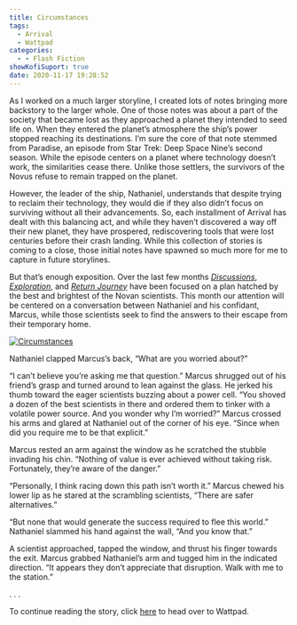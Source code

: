 ```yaml
---
title: Circumstances
tags:
  - Arrival
  - Wattpad
categories:
  - - Flash Fiction
showKofiSuport: true
date: 2020-11-17 19:28:52
---
```


As I worked on a much larger storyline, I created lots of notes bringing more backstory to the larger whole. One of those notes was about a part of the society that became lost as they approached a planet they intended to seed life on. When they entered the planet’s atmosphere the ship’s power stopped reaching its destinations. I’m sure the core of that note stemmed from Paradise, an episode from Star Trek: Deep Space Nine’s second season. While the episode centers on a planet where technology doesn’t work, the similarities cease there. Unlike those settlers, the survivors of the Novus refuse to remain trapped on the planet.<!-- more -->

However, the leader of the ship, Nathaniel, understands that despite trying to reclaim their technology, they would die if they also didn’t focus on surviving without all their advancements. So, each installment of Arrival has dealt with this balancing act, and while they haven’t discovered a way off their new planet, they have prospered, rediscovering tools that were lost centuries before their crash landing. While this collection of stories is coming to a close, those initial notes have spawned so much more for me to capture in future storylines.

But that’s enough exposition. Over the last few months [*Discussions*](/archives/2020/07/08/arrival-14/), [*Exploration*](/archives/2020/08/10/arrival-15/), and [*Return Journey*](/archives/2020/10/13/arrival-16/) have been focused on a plan hatched by the best and brightest of the Novan scientists. This month our attention will be centered on a conversation between Nathaniel and his confidant, Marcus, while those scientists seek to find the answers to their escape from their temporary home.

<div class="center">

[![Circumstances](/images/covers/arrival.png "Circumstances")](https://www.wattpad.com/983028904-arrival-circumstances)

</div>

Nathaniel clapped Marcus’s back, “What are you worried about?”

“I can’t believe you’re asking me that question.” Marcus shrugged out of his friend’s grasp and turned around to lean against the glass. He jerked his thumb toward the eager scientists buzzing about a power cell. “You shoved a dozen of the best scientists in there and ordered them to tinker with a volatile power source. And you wonder why I’m worried?” Marcus crossed his arms and glared at Nathaniel out of the corner of his eye. “Since when did you require me to be that explicit.”

Marcus rested an arm against the window as he scratched the stubble invading his chin. “Nothing of value is ever achieved without taking risk. Fortunately, they’re aware of the danger.”

“Personally, I think racing down this path isn’t worth it.” Marcus chewed his lower lip as he stared at the scrambling scientists, “There are safer alternatives.”

“But none that would generate the success required to flee this world.” Nathaniel slammed his hand against the wall, “And you know that.”

A scientist approached, tapped the window, and thrust his finger towards the exit. Marcus grabbed Nathaniel’s arm and tugged him in the indicated direction. “It appears they don’t appreciate that disruption. Walk with me to the station.”

<div class="center story-ellipses">
.
.
.
</div>

<div>

To continue reading the story, click [here](https://www.wattpad.com/983028904-arrival-circumstances) to head over to Wattpad.

</div>